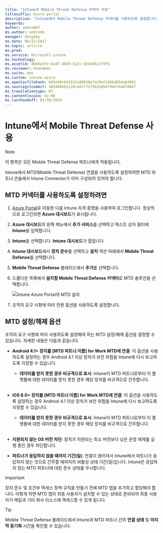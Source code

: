 ```yaml
---
title: "Intune과 Mobile Threat Defense 커넥터 사용"
titlesuffix: Azure portal
description: "Intune에서 Mobile Threat Defense 커넥터를 사용하도록 설정합니다."
keywords: 
author: andredm7
ms.author: andredm
manager: dougeby
ms.date: 06/21/2017
ms.topic: article
ms.prod: 
ms.service: microsoft-intune
ms.technology: 
ms.assetid: dbb6a37e-ba47-4b69-922c-d25e66c279f6
ms.reviewer: heenamac
ms.suite: ems
ms.custom: intune-azure
ms.openlocfilehash: 0d5e90cb91032a88830e7dc9af1d66d854ab4963
ms.sourcegitcommit: 468480b61110ca81f737582ebbefd4efda6fd667
ms.translationtype: HT
ms.contentlocale: ko-KR
ms.lasthandoff: 01/30/2018
---
```

# <a name="enable-mobile-threat-defense-in-intune"></a>Intune에서 Mobile Threat Defense 사용

> [!NOTE] 
> 이 항목은 모든 Mobile Threat Defense 파트너에게 적용됩니다.

Intune에서 MTD(Mobile Threat Defense) 연결을 사용하도록 설정하려면 MTD 파트너 콘솔에서 Intune Connector가 이미 구성되어 있어야 합니다.

## <a name="to-enable-the-mtd-connector"></a>MTD 커넥터를 사용하도록 설정하려면

1. [Azure Portal](https://portal.azure.com)로 이동한 다음 Intune 자격 증명을 사용하여 로그인합니다. 정상적으로 로그인되면 **Azure 대시보드**가 표시됩니다.

2. **Azure 대시보드**의 왼쪽 메뉴에서 **추가 서비스**를 선택하고 텍스트 상자 필터에 **Intune**을 입력합니다.

3. **Intune**을 선택합니다. **Intune 대시보드**가 열립니다.

4. **Intune 대시보드**에서 **장치 준수**를 선택하고 **설치** 섹션 아래에서 **Mobile Threat Defense**를 선택합니다.

5. **Mobile Threat Defense** 블레이드에서 **추가**를 선택합니다.

6. 드롭다운 목록에서 **설치할 Mobile Threat Defense 커넥터**로 MTD 솔루션을 선택합니다.

    ![Intune Azure Portal의 MTD 설치](./media/enable-mtd-connector-1.png)

7. 조직의 요구 사항에 따라 전환 옵션을 사용하도록 설정합니다.

## <a name="mtd-toggle-options"></a>MTD 설정/해제 옵션

조직의 요구 사항에 따라 사용하도록 설정해야 하는 MTD 설정/해제 옵션을 결정할 수 있습니다. 자세한 내용은 다음과 같습니다.

- **Android 4.1+ 장치를 [MTD 파트너 이름] for Work MTD에 연결**: 이 옵션을 사용하도록 설정하는 경우 Android 4.1 이상 장치가 보안 위험을 Intune에 다시 보고하도록 지정할 수 있습니다.
    - **데이터를 받지 못한 경우 비규격으로 표시**: Intune이 MTD 파트너로부터 이 플랫폼에 대한 데이터를 받지 못한 경우 해당 장치를 비규격으로 간주합니다.
<br></br>
- **iOS 8.0+ 장치를 [MTD 파트너 이름] for Work MTD에 연결**: 이 옵션을 사용하도록 설정하는 경우 Android 4.1 이상 장치가 보안 위험을 Intune에 다시 보고하도록 지정할 수 있습니다.
    - **데이터를 받지 못한 경우 비규격으로 표시**: Intune이 MTD 파트너로부터 이 플랫폼에 대한 데이터를 받지 못한 경우 해당 장치를 비규격으로 간주합니다.
<br></br>
- **지원되지 않는 OS 버전 차단**: 장치가 지원되는 최소 버전보다 낮은 운영 체제를 실행 중인 경우 차단합니다.

- **파트너가 응답하지 않을 때까지 기간(일)**: 연결이 끊어져서 Intune에서 파트너가 응답하지 않는 것으로 간주할 때까지의 비활성 상태 기간(일)입니다. Intune은 응답하지 않는 MTD 파트너에 대한 준수 상태를 무시합니다.

> [!IMPORTANT] 
> 장치 준수 및 조건부 액세스 정책 규칙을 만들기 전에 MTD 앱을 추가하고 할당해야 합니다. 이렇게 하면 MTD 앱이 최종 사용자가 설치할 수 있는 상태로 준비되어 최종 사용자가 메일과 기타 회사 리소스에 액세스할 수 있게 됩니다.

> [!TIP]
> Mobile Threat Defense 블레이드에서 Intune과 MTD 파트너 간의 **연결 상태** 및 **마지막 동기화** 시간을 확인할 수 있습니다.
